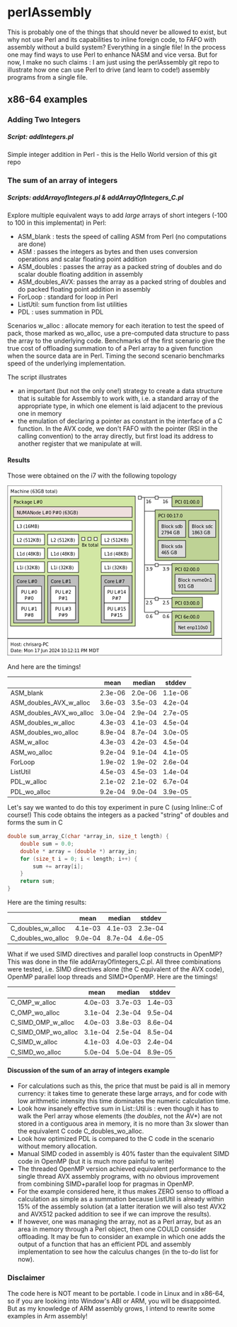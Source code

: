 # perlAssembly

This is probably one of the things that should never be allowed to exist, but why not use Perl and its capabilities to inline foreign code, to FAFO with assembly without a build system? Everything in a single file! In the process one may find ways to use Perl to enhance NASM and vice versa. But for now, I make no such claims : I am just using the perlAssembly git repo to illustrate how one can use Perl to drive (and learn to code!) assembly programs from a single file. 

## x86-64 examples

### Adding Two Integers
##### Script: addIntegers.pl
Simple integer addition in Perl - this is the Hello World version of this git repo

### The sum of an array of integers
##### Scripts: addArrayofIntegers.pl & addArrayOfIntegers\_C.pl
Explore multiple equivalent ways to add *large* arrays of short integers (-100 to 100 in this implementat) in Perl:
* ASM\_blank : tests the speed of calling ASM from Perl (no computations are done)
* ASM : passes the integers as bytes and then uses conversion operations and scalar floating point addition
* ASM\_doubles : passes the array as a packed string of doubles and do scalar double floating addition in assembly
* ASM\_doubles\_AVX: passes the array as a packed string of doubles and do packed floating point addition in assembly
* ForLoop : standard for loop in Perl
* ListUtil: sum function from list utilities
* PDL : uses summation in PDL

Scenarios w\_alloc : allocate memory for each iteration to test the speed of pack, those marked
as wo\_alloc, use a pre-computed data structure to pass the array to the underlying code. 
Benchmarks of the first scenario give the true cost of offloading summation to of a Perl array to a given 
function when the source data are in Perl. Timing the second scenario benchmarks speed of the
underlying implementation.

The script illustrates 
* an important (but not the only one!) strategy to create a data structure
that is suitable for Assembly to work with, i.e. a standard array of the appropriate type, 
in which one element is laid adjacent to the previous one in memory
* the emulation of declaring a pointer as constant in the interface of a C function. In the
AVX code, we don't FAFO with the pointer (RSI in the calling convention) to the array directly,
but first load its address to another register that we manipulate at will.  


#### Results
Those were obtained on the i7 with the following topology

![Topology of system](i7.png)

And here are the timings! 

|                              |  mean  | median | stddev |
|------------------------------|--------|--------|--------|
|ASM\_blank                    | 2.3e-06| 2.0e-06| 1.1e-06|
|ASM\_doubles\_AVX\_w\_alloc   | 3.6e-03| 3.5e-03| 4.2e-04|
|ASM\_doubles\_AVX\_wo\_alloc  | 3.0e-04| 2.9e-04| 2.7e-05|
|ASM\_doubles\_w\_alloc        | 4.3e-03| 4.1e-03| 4.5e-04|
|ASM\_doubles\_wo\_alloc       | 8.9e-04| 8.7e-04| 3.0e-05|
|ASM\_w\_alloc                 | 4.3e-03| 4.2e-03| 4.5e-04|
|ASM\_wo\_alloc                | 9.2e-04| 9.1e-04| 4.1e-05|
|ForLoop                       | 1.9e-02| 1.9e-02| 2.6e-04|
|ListUtil                      | 4.5e-03| 4.5e-03| 1.4e-04|
|PDL\_w\_alloc                 | 2.1e-02| 2.1e-02| 6.7e-04|
|PDL\_wo\_alloc                | 9.2e-04| 9.0e-04| 3.9e-05|

Let's say we wanted to do this toy experiment in pure C (using Inline::C of course!)
This code obtains the integers as a packed "string" of doubles and forms the sum in C
```C
double sum_array_C(char *array_in, size_t length) {
    double sum = 0.0;
    double * array = (double *) array_in;
    for (size_t i = 0; i < length; i++) {
        sum += array[i];
    }
    return sum;
}
```

Here are the timing results:

|                              |  mean  | median | stddev |
|------------------------------|--------|--------|--------|
|C\_doubles\_w\_alloc          |4.1e-03 |4.1e-03 | 2.3e-04|
|C\_doubles\_wo\_alloc         |9.0e-04 |8.7e-04 | 4.6e-05|


What if we used SIMD directives and parallel loop constructs in OpenMP? This was done in
the file addArrayOfIntegers\_C.pl. All three combinations were tested, i.e. SIMD directives
alone (the C equivalent of the AVX code), OpenMP parallel loop threads and SIMD+OpenMP.
Here are the timings!

|                              |  mean  | median | stddev |
|------------------------------|--------|--------|--------|
|C\_OMP\_w\_alloc              |4.0e-03 | 3.7e-03| 1.4e-03|
|C\_OMP\_wo\_alloc             |3.1e-04 | 2.3e-04| 9.5e-04|
|C\_SIMD\_OMP\_w\_alloc        |4.0e-03 | 3.8e-03| 8.6e-04|
|C\_SIMD\_OMP\_wo\_alloc       |3.1e-04 | 2.5e-04| 8.5e-04|
|C\_SIMD\_w\_alloc             |4.1e-03 | 4.0e-03| 2.4e-04|
|C\_SIMD\_wo\_alloc            |5.0e-04 | 5.0e-04| 8.9e-05|

#### Discussion of the sum of an array of integers example
* For calculations such as this, the price that must be paid is all in memory currency: it
takes time to generate these large arrays, and for code with low arithmetic intensity this
time dominates the numeric calculation time.
* Look how insanely effective sum in List::Util is : even though it has to walk the Perl 
array whose elements (the *doubles*, not the AV*) are not stored in a contiguous area in memory,
it is no more than 3x slower than the equivalent C code  C\_doubles\_wo\_alloc. 
* Look how optimized PDL is compared to the C code in the scenario without memory allocation.
* Manual SIMD coded in assembly is 40% faster than the equivalent SIMD code in OpenMP (but it is
much more painful to write)
* The threaded OpenMP version achieved equivalent performance to the single thread AVX assembly
programs, with no obvious improvement from combining SIMD+parallel loop for pragmas in OpenMP. 
* For the example considered here, it thus makes ZERO senso to offload a calculation as simple as a 
summation because ListUtil is already within 15% of the assembly solution (at a latter iteration
we will also test AVX2 and AVX512 packed addition to see if we can improve the results). 
* If however, one was managing the array, not as a Perl array, but as an area in memory through 
a Perl object, then one COULD consider offloading. It may be fun to consider an example in 
which one adds the output of a function that has an efficient PDL and assembly implementation
to see how the calculus changes (in the to-do list for now).


### Disclaimer
The code here is NOT meant to be portable. I code in Linux and in x86-64, so if you are looking into Window's ABI or ARM, you will be disappointed. But as my knowledge of ARM assembly grows, I intend to rewrite some examples in Arm assembly!
